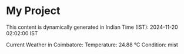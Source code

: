# My Project

This content is dynamically generated in Indian Time (IST): 2024-11-20 02:02:00 IST


Current Weather in Coimbatore:
Temperature: 24.88 °C
Condition: mist
